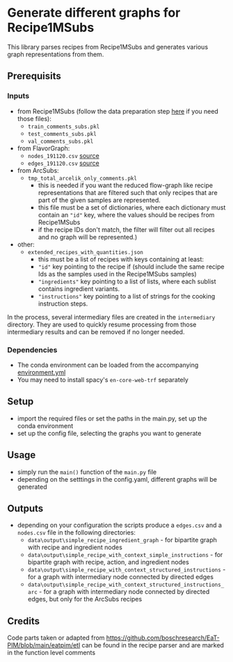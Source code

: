 # Generate different graphs for Recipe1MSubs

This library parses recipes from Recipe1MSubs and generates various graph representations from them.

## Prerequisits

### Inputs

- from Recipe1MSubs (follow the data preparation step [here](https://github.com/DavidSchimmel/gismo/blob/um_mt_extensions/gismo/README.md#data-preparation) if you need those files):
  - `train_comments_subs.pkl`
  - `test_comments_subs.pkl`
  - `val_comments_subs.pkl`
- from FlavorGraph:
  - `nodes_191120.csv` [source](https://github.com/lamypark/FlavorGraph/blob/master/input/nodes_191120.csv)
  - `edges_191120.csv` [source](https://github.com/lamypark/FlavorGraph/blob/master/input/edges_191120.csv)
- from ArcSubs:
  - `tmp_total_arcelik_only_comments.pkl`
    - this is needed if you want the reduced flow-graph like recipe representations that are filtered such that only recipes that are part of the given samples are represented.
    - this file must be a set of dictionaries, where each dictionary must contain an `"id"` key, where the values should be recipes from Recipe1MSubs
    - if the recipe IDs don't match, the filter will filter out all recipes and no graph will be represented.)
- other:
  - `extended_recipes_with_quantities.json`
    - this must be a list of recipes with keys containing at least:
    - `"id"` key pointing to the recipe if (should include the same recipe Ids as the samples used in the Recipe1MSubs samples)
    - `"ingredients"` key pointing to a list of lists, where each sublist contains ingredient variants.
    - `"instructions"` key pointing to a list of strings for the cooking instruction steps.

In the process, several intermediary files are created in the `intermediary` directory. They are used to quickly resume processing from those intermediary results and can be removed if no longer needed.

### Dependencies

- The conda environment can be loaded from the accompanying [environment.yml](./environment.yml)
- You may need to install spacy's `en-core-web-trf` separately

## Setup

- import the required files or set the paths in the main.py, set up the conda environment
- set up the config file, selecting the graphs you want to generate

## Usage

- simply run the `main()` function of the `main.py` file
- depending on the setttings in the config.yaml, different graphs will be generated

## Outputs

- depending on your configuration the scripts produce a `edges.csv` and a `nodes.csv` file in the following directories:
  - `data\output\simple_recipe_ingredient_graph` - for bipartite graph with recipe and ingredient nodes
  - `data\output\simple_recipe_with_context_simple_instructions` - for bipartite graph with recipe, action, and ingredient nodes
  - `data\output\simple_recipe_with_context_structured_instructions` - for a graph with intermediary node connected by directed edges
  - `data\output\simple_recipe_with_context_structured_instructions_arc` - for a graph with intermediary node connected by directed edges, but only for the ArcSubs recipes

## Credits

Code parts taken or adapted from https://github.com/boschresearch/EaT-PIM/blob/main/eatpim/etl can be found in the recipe parser and are marked in the function level comments
